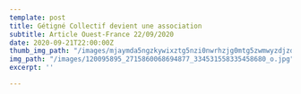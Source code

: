 ```yaml
---
template: post
title: Gétigné Collectif devient une association
subtitle: Article Ouest-France 22/09/2020
date: 2020-09-21T22:00:00Z
thumb_img_path: "/images/mjaymda5ngzkywixztg5nzi0nwrhzjg0mtg5zwmwyzdjzdzmyje.jpeg"
img_path: "/images/120095895_2715860068694877_334531558335458680_o.jpg"
excerpt: ''

---
```

